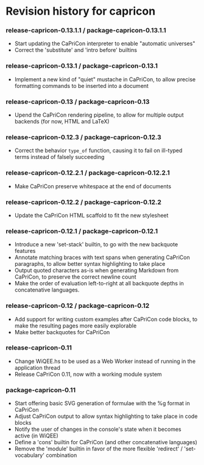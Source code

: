 Revision history for capricon
===============

### release-capricon-0.13.1.1 / package-capricon-0.13.1.1

  - Start updating the CaPriCon interpreter to enable "automatic universes"
  - Correct the 'substitute' and 'intro before' builtins

### release-capricon-0.13.1 / package-capricon-0.13.1

  - Implement a new kind of "quiet" mustache in CaPriCon, to allow precise formatting commands to be inserted into a document

### release-capricon-0.13 / package-capricon-0.13

  - Upend the CaPriCon rendering pipeline, to allow for multiple output backends (for now, HTML and LaTeX)

### release-capricon-0.12.3 / package-capricon-0.12.3

  - Correct the behavior `type_of` function, causing it to fail on ill-typed terms instead of falsely succeeding

### release-capricon-0.12.2.1 / package-capricon-0.12.2.1

  - Make CaPriCon preserve whitespace at the end of documents

### release-capricon-0.12.2 / package-capricon-0.12.2

  - Update the CaPriCon HTML scaffold to fit the new stylesheet

### release-capricon-0.12.1 / package-capricon-0.12.1

  - Introduce a new 'set-stack' builtin, to go with the new backquote features
  - Annotate matching braces with text spans when generating CaPriCon paragraphs, to allow better syntax highlighting to take place
  - Output quoted characters as-is when generating Markdown from CaPriCon, to preserve the correct newline count
  - Make the order of evaluation left-to-right at all backquote depths in concatenative languages.

### release-capricon-0.12 / package-capricon-0.12

  - Add support for writing custom examples after CaPriCon code blocks, to make the resulting pages more easily explorable
  - Make better backquotes for CaPriCon

### release-capricon-0.11

  - Change WiQEE.hs to be used as a Web Worker instead of running in the application thread
  - Release CaPriCon 0.11, now with a working module system

### package-capricon-0.11

  - Start offering basic SVG generation of formulae with the %g format in CaPriCon
  - Adjust CaPriCon output to allow syntax highlighting to take place in code blocks
  - Notify the user of changes in the console's state when it becomes active (in WiQEE)
  - Define a 'cons' builtin for CaPriCon (and other concatenative languages)
  - Remove the 'module' builtin in favor of the more flexible 'redirect' / 'set-vocabulary' combination
